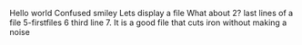 Hello world
Confused smiley
Lets display a file
What about 2?
last lines of a file
5-firstfiles
6 third line
7. It is a good file that cuts iron without making a noise

